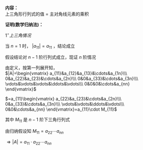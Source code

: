 **内容：**  
上三角形行列式的值 $=$ 主对角线元素的乘积  
  
**证明(数学归纳法)：**  
  
 $1^\circ 上三角情况$   
  
当 $n=1$ 时， $|a_{11}|=a_{11}$ ，结论成立  
  
假设结论对 $n-1$ 阶行列式成立，现证 $n$ 阶情况  
  
由定义，按第一列展开知，  
 $|A|=\begin{vmatrix}  
a_{11}&a_{12}&a_{13}&\cdots&a_{1n}\\\   
0&a_{22}&a_{23}&\cdots&a_{2n}\\\   
0&0&a_{33}&\cdots&a_{3n}\\\   
\vdots&\vdots&\vdots&\ddots&\vdots\\\   
0&0&0&\cdots&a_{nn}  
\end{vmatrix}$   
  
 $=a_{11}\begin{vmatrix}  
a_{22}&a_{23}&\cdots&a_{2n}\\\   
0&a_{33}&\cdots&a_{3n}\\\   
\vdots&\vdots&\ddots&\vdots\\\   
0&0&\cdots&a_{nn}  
\end{vmatrix}=a_{11}\cdot M_{11}$   
  
其中 $M_{11}$ 是 $n-1$ 阶下三角行列式  
  
由归纳假设知 $M_{11}=a_{22}\cdots a_{nn}$   
  
 $\Rightarrow |A|=a_{11}\cdot a_{22}\cdots a_{nn}$   
